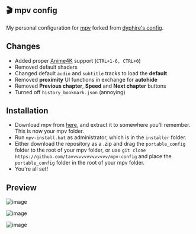 
## 🎬 mpv config

My personal configuration for [mpv](https://github.com/mpv-player/mpv) forked from [dyphire's config](https://github.com/dyphire/mpv-config/tree/eng).

## Changes
- Added proper [Anime4K](https://github.com/bloc97/Anime4K) support (`CTRL+1-6, CTRL+0`)
- Removed default shaders
- Changed default `audio` and `subtitle` tracks to load the **default**
- Removed **proximity** UI functions in exchange for **autohide**
- Removed **Previous chapter**, **Speed** and **Next chapter** buttons
- Turned off `history_bookmark.json` (annoying)

## Installation
- Download mpv from [here](https://sourceforge.net/projects/mpv-player-windows/files/64bit/), and extract it to somewhere you'll remember. This is now your mpv folder.
- Run `mpv-install.bat` as administrator, which is in the `installer` folder.
- Either download the repository as a .zip and drag the `portable_config` folder to the root of your mpv folder, or use `git clone https://github.com/tavvvvvvvvvvvvvv/mpv-config` and place the `portable_config` folder in the root of your mpv folder.
- You're all set!

## Preview

![image](https://media.discordapp.net/attachments/1336855066354913290/1372415301538287746/image.png?ex=6826b0da&is=68255f5a&hm=aa257d24f042108e083bbd0f81e9813147a6d60079ee28b9f84315186a70f252&=&width=2162&height=1216)

![image](https://media.discordapp.net/attachments/1336855066354913290/1372415261730148402/image.png?ex=6826b0d0&is=68255f50&hm=68e716d1d163a2022e5fc662735a93ee24464b2db6aa4db4a1053ffcb2bdaf54&=&width=2162&height=1216)

![image](https://media.discordapp.net/attachments/1336855066354913290/1372415340989907196/image.png?ex=6826b0e3&is=68255f63&hm=ea379bcf342a1dca8b20e248a32e4966537e3e02ced18b3f45e07d930e64a846&=&width=2162&height=1216)

